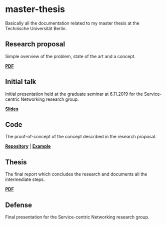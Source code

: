 # master-thesis

Basically all the documentation related to my master thesis at the Technische Universität Berlin.


## Research proposal 
Simple overview of the problem, state of the art and a concept.

**[PDF](https://lightning-sprinkle.github.io/master-thesis/research-proposal/research-proposal.pdf)**

## Initial talk
Initial presentation held at the graduate seminar at 6.11.2019 for the Service-centric Networking research group.

**[Slides](https://lightning-sprinkle.github.io/master-thesis/initial-talk)**

## Code
The proof-of-concept of the concept described in the research proposal.

**[Repository](https://lightning-sprinkle.github.io/aubpay-lib.js)** | **[Example](https://aubpay.github.io/master-thesis/aubpay-lib.js/example.html)**

## Thesis 
The final report which concludes the research and documents all the intermediate steps.

**[PDF](https://lightning-sprinkle.github.io/master-thesis/thesis/main.pdf)**

## Defense
Final presentation for the Service-centric Networking research group.

